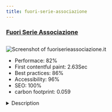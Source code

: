 ```yaml
---
title: fuori-serie-associazione
---
```


<div style="height: 3rem">
  <a href="https://www.fuoriserieassociazione.it/"><h3>Fuori Serie Associazione</h3></a>
</div>
<img loading="lazy" src="/images/thumbs/fuoriserieassociazione.it.jpg" alt="Screenshot of fuoriserieassociazione.it" />
<ul>
  <li>Performace: 82%</li>
  <li>
    First contentful paint:
    2.63Sec
  </li>
  <li>Best practices: 86%</li>
  <li>Accessibility: 96%</li>
  <li>SEO: 100%</li>
  <li>carbon footprint: 0.059</li>
</ul>
<details>
  <summary>Description</summary>
  <p>The fuoriserrieassociazione.it site is a support to the non-profit association Fuori Serie which deals with the fight against the 'stigma' disease. The members of the association carry out artistic activities that help overcome mental disorders.

The website aims to inform people who suffer from this disorder. Thanks to the website, it is possible to meet doctors and qualified personnel to turn to and participate in the association's activities.The realization of the site allowed an interesting test on different joomla framwork. We tested Helix, Gantry, Gridbox and a Joomla51 template to better evaluate which of these could be the most useful for the site. The test allowed the members of the Jug of Piacenza (Italy) to deepen the knowledge of Joomla and see the differences between the 4 frames used.</p>
</details>

